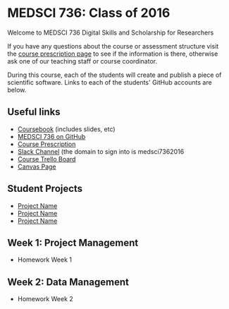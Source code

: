 # MEDSCI 736: Class of 2016

Welcome to MEDSCI 736 Digital Skills and Scholarship for Researchers

If you have any questions about the course or assessment structure visit the [course prescription page](https://wiki.auckland.ac.nz/pages/viewpage.action?spaceKey=SMSedu&title=MEDSCI+736%3A+Digital+Skills+and+Scholarships+for+Researchers) to see if the information is there, otherwise ask one of our teaching staff or course coordinator. 

During this course, each of the students will create and publish a piece of scientific software. Links to each of the students' GitHub accounts are below.

## Useful links
- [Coursebook](https://digital-skills-for-researchers.github.io/coursebook/) (includes slides, etc)
- [MEDSCI 736 on GitHub](https://github.com/UOA-MEDSCI-736/class-2016)
- [Course Prescription](https://wiki.auckland.ac.nz/pages/viewpage.action?spaceKey=SMSedu&title=MEDSCI+736%3A+Digital+Skills+and+Scholarships+for+Researchers)
- [Slack Channel](https://medsci7362016.slack.com) (the domain to sign into is medsci7362016
- [Course Trello Board](https://trello.com/b/mX5zPLKL/medsci-736-teachers)
- [Canvas Page](https://canvas.auckland.ac.nz/courses/17322)

## Student Projects

- [Project Name](#url)
- [Project Name](#url)
- [Project Name](#url)

## Week 1: Project Management 
- Homework Week 1

## Week 2: Data Management
- Homework Week 2